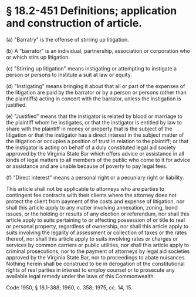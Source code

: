 # § 18.2-451 Definitions; application and construction of article.

<p>(a) "Barratry" is the offense of stirring up litigation.</p><p>(b) A "barrator" is an individual, partnership, association or corporation who or which stirs up litigation.</p><p>(c) "Stirring up litigation" means instigating or attempting to instigate a person or persons to institute a suit at law or equity.</p><p>(d) "Instigating" means bringing it about that all or part of the expenses of the litigation are paid by the barrator or by a person or persons (other than the plaintiffs) acting in concert with the barrator, unless the instigation is justified.</p><p>(e) "Justified" means that the instigator is related by blood or marriage to the plaintiff whom he instigates, or that the instigator is entitled by law to share with the plaintiff in money or property that is the subject of the litigation or that the instigator has a direct interest in the subject matter of the litigation or occupies a position of trust in relation to the plaintiff; or that the instigator is acting on behalf of a duly constituted legal aid society approved by the Virginia State Bar which offers advice or assistance in all kinds of legal matters to all members of the public who come to it for advice or assistance and are unable because of poverty to pay legal fees.</p><p>(f) "Direct interest" means a personal right or a pecuniary right or liability.</p><p>This article shall not be applicable to attorneys who are parties to contingent fee contracts with their clients where the attorney does not protect the client from payment of the costs and expense of litigation, nor shall this article apply to any matter involving annexation, zoning, bond issues, or the holding or results of any election or referendum, nor shall this article apply to suits pertaining to or affecting possession of or title to real or personal property, regardless of ownership, nor shall this article apply to suits involving the legality of assessment or collection of taxes or the rates thereof, nor shall this article apply to suits involving rates or charges or services by common carriers or public utilities, nor shall this article apply to criminal prosecutions, nor to the payment of attorneys by legal aid societies approved by the Virginia State Bar, nor to proceedings to abate nuisances. Nothing herein shall be construed to be in derogation of the constitutional rights of real parties in interest to employ counsel or to prosecute any available legal remedy under the laws of this Commonwealth.</p><p>Code 1950, § 18.1-388; 1960, c. 358; 1975, cc. 14, 15.</p>